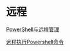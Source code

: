 # 远程

[PowerShell与远程管理](PowerShell与远程管理/PowerShell与远程管理.md "PowerShell与远程管理")

[远程执行Powershell命令](远程执行Powershell命令/远程执行Powershell命令.md "远程执行Powershell命令")

